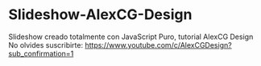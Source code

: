 # Slideshow-AlexCG-Design
Slideshow creado totalmente con JavaScript Puro, tutorial AlexCG Design
No olvides suscribirte: https://www.youtube.com/c/AlexCGDesign?sub_confirmation=1

